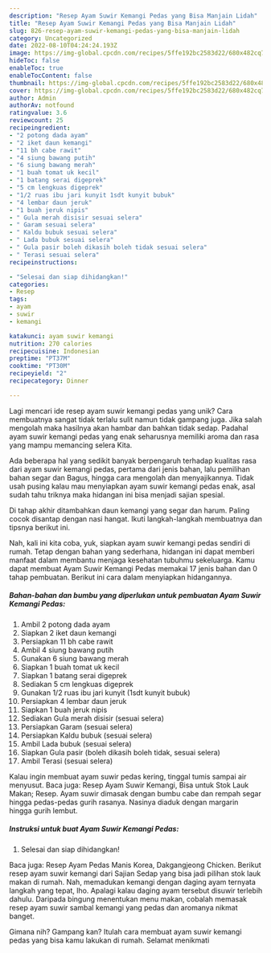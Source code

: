 ```yaml
---
description: "Resep Ayam Suwir Kemangi Pedas yang Bisa Manjain Lidah"
title: "Resep Ayam Suwir Kemangi Pedas yang Bisa Manjain Lidah"
slug: 826-resep-ayam-suwir-kemangi-pedas-yang-bisa-manjain-lidah
category: Uncategorized
date: 2022-08-10T04:24:24.193Z
image: https://img-global.cpcdn.com/recipes/5ffe192bc2583d22/680x482cq70/ayam-suwir-kemangi-pedas-foto-resep-utama.jpg
hideToc: false
enableToc: true
enableTocContent: false
thumbnail: https://img-global.cpcdn.com/recipes/5ffe192bc2583d22/680x482cq70/ayam-suwir-kemangi-pedas-foto-resep-utama.jpg
cover: https://img-global.cpcdn.com/recipes/5ffe192bc2583d22/680x482cq70/ayam-suwir-kemangi-pedas-foto-resep-utama.jpg
author: Admin
authorAv: notfound
ratingvalue: 3.6
reviewcount: 25
recipeingredient:
- "2 potong dada ayam"
- "2 iket daun kemangi"
- "11 bh cabe rawit"
- "4 siung bawang putih"
- "6 siung bawang merah"
- "1 buah tomat uk kecil"
- "1 batang serai digeprek"
- "5 cm lengkuas digeprek"
- "1/2 ruas ibu jari kunyit 1sdt kunyit bubuk"
- "4 lembar daun jeruk"
- "1 buah jeruk nipis"
- " Gula merah disisir sesuai selera"
- " Garam sesuai selera"
- " Kaldu bubuk sesuai selera"
- " Lada bubuk sesuai selera"
- " Gula pasir boleh dikasih boleh tidak sesuai selera"
- " Terasi sesuai selera"
recipeinstructions:

- "Selesai dan siap dihidangkan!"
categories:
- Resep
tags:
- ayam
- suwir
- kemangi

katakunci: ayam suwir kemangi 
nutrition: 270 calories
recipecuisine: Indonesian
preptime: "PT37M"
cooktime: "PT30M"
recipeyield: "2"
recipecategory: Dinner

---
```





Lagi mencari ide resep ayam suwir kemangi pedas yang unik? Cara membuatnya sangat tidak terlalu sulit namun tidak gampang juga. Jika salah mengolah maka hasilnya akan hambar dan bahkan tidak sedap. Padahal ayam suwir kemangi pedas yang enak seharusnya memiliki aroma dan rasa yang mampu memancing selera Kita.





Ada beberapa hal yang sedikit banyak berpengaruh terhadap kualitas rasa dari ayam suwir kemangi pedas, pertama dari jenis bahan, lalu pemilihan bahan segar dan Bagus, hingga cara mengolah dan menyajikannya. Tidak usah pusing kalau mau menyiapkan ayam suwir kemangi pedas enak,      asal sudah tahu triknya maka hidangan ini bisa menjadi sajian spesial.














Di tahap akhir ditambahkan daun kemangi yang segar dan harum. Paling cocok disantap dengan nasi hangat. Ikuti langkah-langkah membuatnya dan tipsnya berikut ini.






Nah, kali ini kita coba, yuk, siapkan ayam suwir kemangi pedas sendiri di rumah. Tetap dengan bahan yang sederhana, hidangan ini dapat memberi manfaat dalam membantu menjaga kesehatan tubuhmu sekeluarga. Kamu dapat membuat Ayam Suwir Kemangi Pedas memakai 17 jenis bahan dan 0 tahap pembuatan. Berikut ini cara dalam menyiapkan hidangannya.

<!--inarticleads1-->

##### Bahan-bahan dan bumbu yang diperlukan untuk pembuatan Ayam Suwir Kemangi Pedas:

1. Ambil 2 potong dada ayam
1. Siapkan 2 iket daun kemangi
1. Persiapkan 11 bh cabe rawit
1. Ambil 4 siung bawang putih
1. Gunakan 6 siung bawang merah
1. Siapkan 1 buah tomat uk kecil
1. Siapkan 1 batang serai digeprek
1. Sediakan 5 cm lengkuas digeprek
1. Gunakan 1/2 ruas ibu jari kunyit (1sdt kunyit bubuk)
1. Persiapkan 4 lembar daun jeruk
1. Siapkan 1 buah jeruk nipis
1. Sediakan  Gula merah disisir (sesuai selera)
1. Persiapkan  Garam (sesuai selera)
1. Persiapkan  Kaldu bubuk (sesuai selera)
1. Ambil  Lada bubuk (sesuai selera)
1. Siapkan  Gula pasir (boleh dikasih boleh tidak, sesuai selera)
1. Ambil  Terasi (sesuai selera)


Kalau ingin membuat ayam suwir pedas kering, tinggal tumis sampai air menyusut. Baca juga: Resep Ayam Suwir Kemangi, Bisa untuk Stok Lauk Makan; Resep. Ayam suwir dimasak dengan bumbu cabe dan rempah segar hingga pedas-pedas gurih rasanya. Nasinya diaduk dengan margarin hingga gurih lembut. 

<!--inarticleads2-->

##### Instruksi untuk buat Ayam Suwir Kemangi Pedas:


1. Selesai dan siap dihidangkan!

Baca juga: Resep Ayam Pedas Manis Korea, Dakgangjeong Chicken. Berikut resep ayam suwir kemangi dari Sajian Sedap yang bisa jadi pilihan stok lauk makan di rumah. Nah, memadukan kemangi dengan daging ayam ternyata langkah yang tepat, lho. Apalagi kalau daging ayam tersebut disuwir terlebih dahulu. Daripada bingung menentukan menu makan, cobalah memasak resep ayam suwir sambal kemangi yang pedas dan aromanya nikmat banget. 

Gimana nih? Gampang kan? Itulah cara membuat ayam suwir kemangi pedas yang bisa kamu lakukan di rumah. Selamat menikmati
